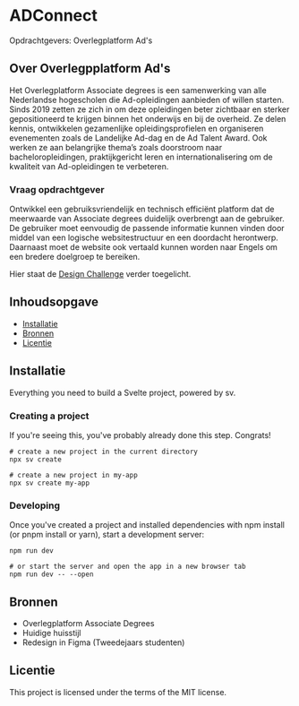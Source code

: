 # ADConnect

Opdrachtgevers: Overlegplatform Ad's

## Over Overlegpplatform Ad's

Het Overlegplatform Associate degrees is een samenwerking van alle Nederlandse hogescholen die Ad-opleidingen aanbieden of willen starten. Sinds 2019 zetten ze zich in om deze opleidingen beter zichtbaar en sterker gepositioneerd te krijgen binnen het onderwijs en bij de overheid. Ze delen kennis, ontwikkelen gezamenlijke opleidingsprofielen en organiseren evenementen zoals de Landelijke Ad-dag en de Ad Talent Award. Ook werken ze aan belangrijke thema’s zoals doorstroom naar bacheloropleidingen, praktijkgericht leren en internationalisering om de kwaliteit van Ad-opleidingen te verbeteren.

### Vraag opdrachtgever
Ontwikkel een gebruiksvriendelijk en technisch efficiënt platform dat de meerwaarde van Associate degrees duidelijk overbrengt aan de gebruiker. De gebruiker moet eenvoudig de passende informatie kunnen vinden door middel van een logische websitestructuur en een doordacht herontwerp. Daarnaast moet de website ook vertaald kunnen worden naar Engels om een bredere doelgroep te bereiken.

Hier staat de [Design Challenge](https://github.com/fdnd-agency/adconnect/wiki/Design-Challenge) verder toegelicht.

## Inhoudsopgave

  * [Installatie](#installatie)
  * [Bronnen](#bronnen)
  * [Licentie](#licentie)

## Installatie
Everything you need to build a Svelte project, powered by sv.

### Creating a project

If you're seeing this, you've probably already done this step. Congrats!

```
# create a new project in the current directory
npx sv create

# create a new project in my-app
npx sv create my-app
```

### Developing
Once you've created a project and installed dependencies with npm install (or pnpm install or yarn), start a development server:

```
npm run dev

# or start the server and open the app in a new browser tab
npm run dev -- --open
```

## Bronnen
- Overlegplatform Associate Degrees
- Huidige huisstijl
- Redesign in Figma (Tweedejaars studenten)

## Licentie
This project is licensed under the terms of the MIT license.
